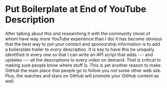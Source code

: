 # Put Boilerplate at End of YouTube Description

After talking about this and researching it with the community (most of
whom have way more YouTube experience than I do) it has become obvious
that the best way to put your contact and sponsorship information is to
add a boilerplate trailer to *every* description. It is key to have this
be uniquely identified in every one so that I can write an API script
that adds --- and updates --- all the descriptions to every video on
demand. That is critical to making sure people know where stuff is. This
is yet another reason to make GitHub the main place that people go to
follow you *not* some other web site. Plus, the watches and stars on
GitHub will promote your GitHub content as well.

